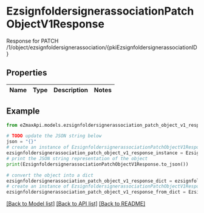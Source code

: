 # EzsignfoldersignerassociationPatchObjectV1Response

Response for PATCH /1/object/ezsignfoldersignerassociation/{pkiEzsignfoldersignerassociationID}

## Properties

Name | Type | Description | Notes
------------ | ------------- | ------------- | -------------

## Example

```python
from eZmaxApi.models.ezsignfoldersignerassociation_patch_object_v1_response import EzsignfoldersignerassociationPatchObjectV1Response

# TODO update the JSON string below
json = "{}"
# create an instance of EzsignfoldersignerassociationPatchObjectV1Response from a JSON string
ezsignfoldersignerassociation_patch_object_v1_response_instance = EzsignfoldersignerassociationPatchObjectV1Response.from_json(json)
# print the JSON string representation of the object
print(EzsignfoldersignerassociationPatchObjectV1Response.to_json())

# convert the object into a dict
ezsignfoldersignerassociation_patch_object_v1_response_dict = ezsignfoldersignerassociation_patch_object_v1_response_instance.to_dict()
# create an instance of EzsignfoldersignerassociationPatchObjectV1Response from a dict
ezsignfoldersignerassociation_patch_object_v1_response_from_dict = EzsignfoldersignerassociationPatchObjectV1Response.from_dict(ezsignfoldersignerassociation_patch_object_v1_response_dict)
```
[[Back to Model list]](../README.md#documentation-for-models) [[Back to API list]](../README.md#documentation-for-api-endpoints) [[Back to README]](../README.md)


